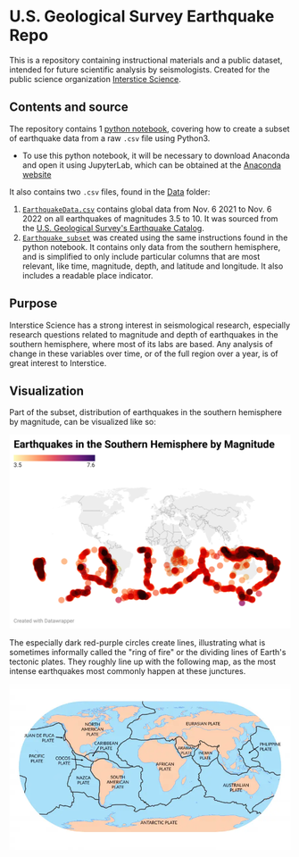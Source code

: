 # U.S. Geological Survey Earthquake Repo

This is a repository containing instructional materials and a public dataset, intended for future scientific analysis by seismologists. Created for the public science organization [Interstice Science](https://sites.google.com/view/intersticescience/home). 

## Contents and source

The repository contains 1 [python notebook](https://github.com/ewanjonesunc/ENGL105-Unit3/blob/45a46b7f3f1181c0eaa7e9aec3a5ba41a27f8321/Creating%20a%20subset.ipynb), covering how to create a subset of earthquake data from a raw `.csv` file using Python3. 
- To use this python notebook, it will be necessary to download Anaconda and open it using JupyterLab, which can be obtained at the [Anaconda website](https://www.anaconda.com/products/distribution#Downloads)

It also contains two `.csv` files, found in the [Data](/Data) folder:
1. [`EarthquakeData.csv`](https://github.com/ewanjonesunc/ENGL105-Unit3/blob/e42a94aafb6dd0110cc49eb71c0da05d1eadb940/Data/EarthquakeData.csv) contains global data from Nov. 6 2021 to Nov. 6 2022 on all earthquakes of magnitudes 3.5 to 10. It was sourced from the [U.S. Geological Survey's Earthquake Catalog](https://earthquake.usgs.gov/earthquakes/search/).
2. [`Earthquake_subset`](https://github.com/ewanjonesunc/ENGL105-Unit3/blob/e42a94aafb6dd0110cc49eb71c0da05d1eadb940/Data/Earthquake_subset.csv) was created using the same instructions found in the python notebook. It contains only data from the southern hemisphere, and is simplified to only include particular columns that are most relevant, like time, magnitude, depth, and latitude and longitude. It also includes a readable place indicator.

## Purpose

Interstice Science has a strong interest in seismological research, especially research questions related to magnitude and depth of earthquakes in the southern hemisphere, where most of its labs are based. Any analysis of change in these variables over time, or of the full region over a year, is of great interest to Interstice. 

## Visualization

Part of the subset, distribution of earthquakes in the southern hemisphere by magnitude, can be visualized like so: 

![Earthquakes in the Southern Hemisphere by Magnitude](/Data/SouthernEarthquakesVisualization.png)

The especially dark red-purple circles create lines, illustrating what is sometimes informally called the "ring of fire" or the dividing lines of Earth's tectonic plates. They roughly line up with the following map, as the most intense earthquakes most commonly happen at these junctures.

![Tectonic Plates Map](/Data/TectonicPlatesMap.png)
